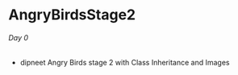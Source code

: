 # AngryBirdsStage2

###### Day 0
* dipneet
Angry Birds stage 2 with Class Inheritance and Images

`````javascript
